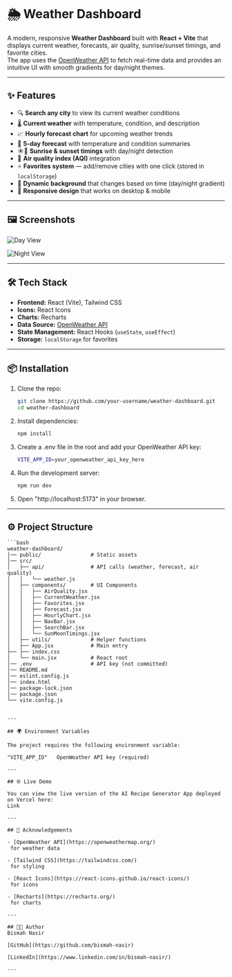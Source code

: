 # 🌦️ Weather Dashboard

A modern, responsive **Weather Dashboard** built with **React + Vite** that displays current weather, forecasts, air quality, sunrise/sunset timings, and favorite cities.  
The app uses the [OpenWeather API](https://openweathermap.org/) to fetch real-time data and provides an intuitive UI with smooth gradients for day/night themes.

---

## ✨ Features

- 🔍 **Search any city** to view its current weather conditions
- 🌡️ **Current weather** with temperature, condition, and description
- 📈 **Hourly forecast chart** for upcoming weather trends
- 📅 **5-day forecast** with temperature and condition summaries
- ☀️🌙 **Sunrise & sunset timings** with day/night detection
- 🍃 **Air quality index (AQI)** integration
- ⭐ **Favorites system** — add/remove cities with one click (stored in `localStorage`)
- 🎨 **Dynamic background** that changes based on time (day/night gradient)
- 📱 **Responsive design** that works on desktop & mobile

---

## 🖼️ Screenshots

![Day View](./screenshots/day.png)

![Night View](./screenshots/night.png)

---

## 🛠️ Tech Stack

- **Frontend:** React (Vite), Tailwind CSS
- **Icons:** React Icons
- **Charts:** Recharts
- **Data Source:** [OpenWeather API](https://openweathermap.org/)
- **State Management:** React Hooks (`useState`, `useEffect`)
- **Storage:** `localStorage` for favorites

---

## 📦 Installation

1. Clone the repo:
   ```bash
   git clone https://github.com/your-username/weather-dashboard.git
   cd weather-dashboard
   ```

2. Install dependencies:
    ```bash
    npm install
    ```

3. Create a .env file in the root and add your OpenWeather API key:
    ```bash
    VITE_APP_ID=your_openweather_api_key_here
    ```

4. Run the development server:
    ```bash
    npm run dev
    ```

5. Open "http://localhost:5173" in your browser.

---

## ⚙️ Project Structure

    ```bash
    weather-dashboard/
    │── public/                # Static assets
    │── src/
    │   ├── api/               # API calls (weather, forecast, air quality)
    │   │   └── weather.js
    │   ├── components/        # UI Components
    │   │   ├── AirQuality.jsx
    │   │   ├── CurrentWeather.jsx
    │   │   ├── Favorites.jsx
    │   │   ├── Forecast.jsx
    │   │   ├── HourlyChart.jsx
    │   │   ├── NavBar.jsx
    │   │   ├── SearchBar.jsx
    │   │   └── SunMoonTimings.jsx
    │   ├── utils/             # Helper functions
    │   ├── App.jsx            # Main entry
    ├── ├── index.css
    │   └── main.jsx           # React root
    │── .env                   # API key (not committed)
    │── README.md
    │── eslint.config.js
    │── index.html
    │── package-lock.json
    │── package.json
    └── vite.config.js
     
```

---

## 🌍 Environment Variables

The project requires the following environment variable:

"VITE_APP_ID"	OpenWeather API key (required)

---

## 🌐 Live Demo

You can view the live version of the AI Recipe Generator App deployed on Vercel here:
Link

---

## 🙌 Acknowledgements

- [OpenWeather API](https://openweathermap.org/)
 for weather data

- [Tailwind CSS](https://tailwindcss.com/)
 for styling

- [React Icons](https://react-icons.github.io/react-icons/)
 for icons

- [Recharts](https://recharts.org/)
 for charts

---

## 👨‍💻 Author
Bismah Nasir

[GitHub](https://github.com/bismah-nasir)

[LinkedIn](https://www.linkedin.com/in/bismah-nasir/)

---